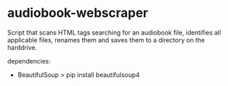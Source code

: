 # audiobook-webscraper

Script that scans HTML tags searching for an audiobook file, identifies all applicable files, renames them and saves them to a directory on the harddrive. 

dependencies:
- BeautifulSoup > pip install beautifulsoup4

